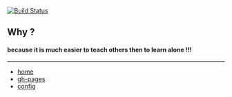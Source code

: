 
[![Build Status](https://www.gitbook.io/button/status/book/brownman/ofer_asks)](https://www.gitbook.io/book/brownman/ofer_asks/activity)



Why ?
----
#### because it is much easier to teach others then to learn alone !!!
 







------

- [home](https://github.com/brownman/ofer_asks)
- [gh-pages](http://brownman.github.io/ofer_asks)
- [config](https://www.gitbook.com/book/brownman/ofer_asks/dashboard)
